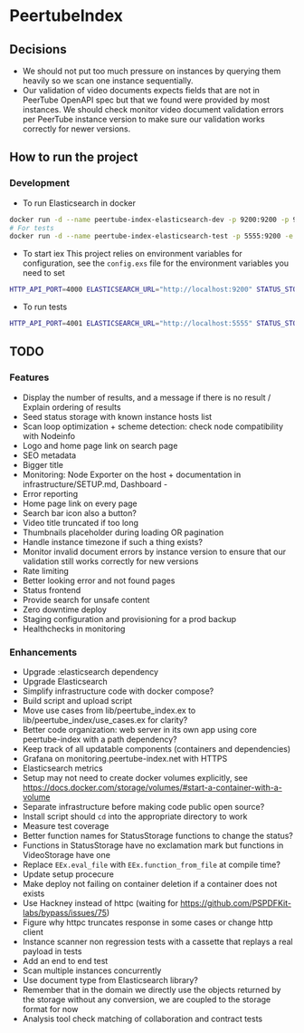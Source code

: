 # PeertubeIndex

## Decisions
- We should not put too much pressure on instances by querying them heavily so we scan one instance sequentially.
- Our validation of video documents expects fields that are not in PeerTube OpenAPI spec but that we found were provided by most instances.
We should check monitor video document validation errors per PeerTube instance version to make sure our validation works correctly for newer versions.


## How to run the project
### Development
- To run Elasticsearch in docker
```bash
docker run -d --name peertube-index-elasticsearch-dev -p 9200:9200 -p 9300:9300 -e "discovery.type=single-node" docker.elastic.co/elasticsearch/elasticsearch:6.6.0
# For tests
docker run -d --name peertube-index-elasticsearch-test -p 5555:9200 -e "discovery.type=single-node" docker.elastic.co/elasticsearch/elasticsearch:6.6.0
```

- To start iex
This project relies on environment variables for configuration, see the `config.exs` file for the environment variables you need to set
```bash
HTTP_API_PORT=4000 ELASTICSEARCH_URL="http://localhost:9200" STATUS_STORAGE_DIRECTORY="status_storage_dev" iex -S mix
```

- To run tests
```bash
HTTP_API_PORT=4001 ELASTICSEARCH_URL="http://localhost:5555" STATUS_STORAGE_DIRECTORY="status_storage_test" mix test
```

## TODO
### Features
- Display the number of results, and a message if there is no result / Explain ordering of results
- Seed status storage with known instance hosts list
- Scan loop optimization + scheme detection: check node compatibility with Nodeinfo
- Logo and home page link on search page
- SEO metadata
- Bigger title
- Monitoring: Node Exporter on the host + documentation in infrastructure/SETUP.md, Dashboard - 
- Error reporting
- Home page link on every page
- Search bar icon also a button?
- Video title truncated if too long
- Thumbnails placeholder during loading OR pagination
- Handle instance timezone if such a thing exists?
- Monitor invalid document errors by instance version to ensure that our validation still works correctly for new versions
- Rate limiting
- Better looking error and not found pages
- Status frontend
- Provide search for unsafe content
- Zero downtime deploy
- Staging configuration and provisioning for a prod backup
- Healthchecks in monitoring

### Enhancements
- Upgrade :elasticsearch dependency
- Upgrade Elasticsearch
- Simplify infrastructure code with docker compose?
- Build script and upload script
- Move use cases from lib/peertube_index.ex to lib/peertube_index/use_cases.ex for clarity?
- Better code organization: web server in its own app using core peertube-index with a path dependency?
- Keep track of all updatable components (containers and dependencies)
- Grafana on monitoring.peertube-index.net with HTTPS
- Elasticsearch metrics
- Setup may not need to create docker volumes explicitly, see https://docs.docker.com/storage/volumes/#start-a-container-with-a-volume
- Separate infrastructure before making code public open source?
- Install script should `cd` into the appropriate directory to work
- Measure test coverage
- Better function names for StatusStorage functions to change the status?
- Functions in StatusStorage have no exclamation mark but functions in VideoStorage have one
- Replace `EEx.eval_file` with `EEx.function_from_file` at compile time?
- Update setup procecure
- Make deploy not failing on container deletion if a container does not exists
- Use Hackney instead of httpc (waiting for https://github.com/PSPDFKit-labs/bypass/issues/75)
- Figure why httpc truncates response in some cases or change http client
- Instance scanner non regression tests with a cassette that replays a real payload in tests
- Add an end to end test
- Scan multiple instances concurrently
- Use document type from Elasticsearch library?
- Remember that in the domain we directly use the objects returned by the storage without any conversion, we are coupled to the storage format for now
- Analysis tool check matching of collaboration and contract tests
